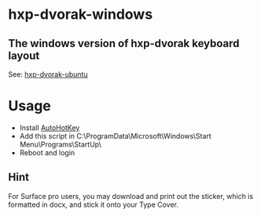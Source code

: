 # hxp-dvorak-windows
## The windows version of hxp-dvorak keyboard layout
See: [hxp-dvorak-ubuntu](https://github.com/HUST-IBPE-HuXiping/hxp-dvorak-ubuntu)

# Usage
* Install [AutoHotKey](https://www.autohotkey.com/)
* Add this script in C:\ProgramData\Microsoft\Windows\Start Menu\Programs\StartUp\
* Reboot and login

## Hint
For Surface pro users, you may download and print out the sticker, which is formatted in docx, and stick it onto your Type Cover.
